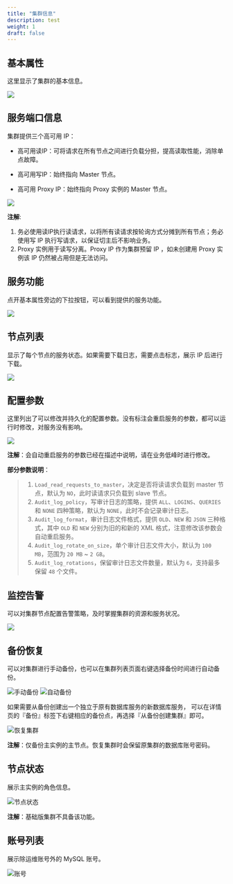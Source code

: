 ```yaml
---
title: "集群信息"
description: test
weight: 1
draft: false
---
```


## 基本属性

这里显示了集群的基本信息。

![](../../_images/basic_info.png)


## 服务端口信息

集群提供三个高可用 IP：

- 高可用读IP：可将请求在所有节点之间进行负载分担，提高读取性能，消除单点故障。

- 高可用写IP：始终指向 Master 节点。

- 高可用 Proxy IP：始终指向 Proxy 实例的 Master 节点。

![](../../_images/port_info.png)

**注解**:

1. 务必使用读IP执行读请求，以将所有读请求按轮询方式分摊到所有节点；务必使用写 IP 执行写请求，以保证切主后不影响业务。
2. Proxy 实例用于读写分离。Proxy IP 作为集群预留 IP ，如未创建用 Proxy 实例该 IP 仍然被占用但是无法访问。

## 服务功能

点开基本属性旁边的下拉按钮，可以看到提供的服务功能。

![](../../_images/service_list.png)

## 节点列表

显示了每个节点的服务状态。如果需要下载日志，需要点击标志，展示 IP 后进行下载。

![](../../_images/node_list.png)

## 配置参数

这里列出了可以修改并持久化的配置参数。没有标注会重启服务的参数，都可以运行时修改，对服务没有影响。

![](../../_images/env.png)

**注解**：会自动重启服务的参数已经在描述中说明，请在业务低峰时进行修改。

**部分参数说明**：

> 1. `Load_read_requests_to_master`，决定是否将读请求负载到 master 节点，默认为 `NO`，此时读请求只负载到 slave 节点。
> 2. `Audit_log_policy`，写审计日志的策略，提供 `ALL`、`LOGINS`、`QUERIES` 和 `NONE` 四种策略，默认为 `NONE`，此时不会记录审计日志。
> 3. `Audit_log_format`，审计日志文件格式，提供 `OLD`、`NEW` 和 `JSON` 三种格式，其中 `OLD` 和 `NEW` 分别为旧的和新的 XML 格式，注意修改该参数会自动重启服务。
> 4. `Audit_log_rotate_on_size`，单个审计日志文件大小，默认为 `100 MB`，范围为 `20 MB` ~ `2 GB`。
> 5. `Audit_log_rotations`，保留审计日志文件数量，默认为 `6`，支持最多保留 `48` 个文件。

## 监控告警

可以对集群节点配置告警策略，及时掌握集群的资源和服务状况。

![](../../_images/alarm.png)

## 备份恢复

可以对集群进行手动备份，也可以在集群列表页面右键选择备份时间进行自动备份。

![手动备份](../../_images/backup.png)
![自动备份](../../_images/auto_backup.png)

如果需要从备份创建出一个独立于原有数据库服务的新数据库服务， 可以在详情页的『备份』标签下右键相应的备份点，再选择『从备份创建集群』即可。

![恢复集群](../../_images/restore.png)

**注解**：仅备份主实例的主节点。恢复集群时会保留原集群的数据库账号密码。

## 节点状态

展示主实例的角色信息。

![节点状态](../../_images/display_nodeinfo.png)

**注解**：基础版集群不具备该功能。

## 账号列表

展示除运维账号外的 MySQL 账号。

![账号](../../_images/display_userlist.png)